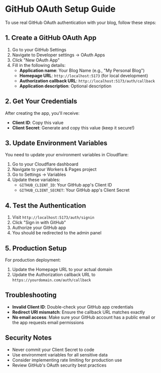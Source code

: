 # GitHub OAuth Setup Guide

To use real GitHub OAuth authentication with your blog, follow these steps:

## 1. Create a GitHub OAuth App

1. Go to your GitHub Settings
2. Navigate to Developer settings → OAuth Apps
3. Click "New OAuth App"
4. Fill in the following details:
   - **Application name**: Your Blog Name (e.g., "My Personal Blog")
   - **Homepage URL**: `http://localhost:5173` (for local development)
   - **Authorization callback URL**: `http://localhost:5173/auth/callback`
   - **Application description**: Optional description

## 2. Get Your Credentials

After creating the app, you'll receive:
- **Client ID**: Copy this value
- **Client Secret**: Generate and copy this value (keep it secure!)

## 3. Update Environment Variables

You need to update your environment variables in Cloudflare:

1. Go to your Cloudflare dashboard
2. Navigate to your Workers & Pages project
3. Go to Settings → Variables
4. Update these variables:
   - `GITHUB_CLIENT_ID`: Your GitHub app's Client ID
   - `GITHUB_CLIENT_SECRET`: Your GitHub app's Client Secret

## 4. Test the Authentication

1. Visit `http://localhost:5173/auth/signin`
2. Click "Sign in with GitHub"
3. Authorize your GitHub app
4. You should be redirected to the admin panel

## 5. Production Setup

For production deployment:
1. Update the Homepage URL to your actual domain
2. Update the Authorization callback URL to `https://yourdomain.com/auth/callback`

## Troubleshooting

- **Invalid Client ID**: Double-check your GitHub app credentials
- **Redirect URI mismatch**: Ensure the callback URL matches exactly
- **No email access**: Make sure your GitHub account has a public email or the app requests email permissions

## Security Notes

- Never commit your Client Secret to code
- Use environment variables for all sensitive data
- Consider implementing rate limiting for production use
- Review GitHub's OAuth security best practices